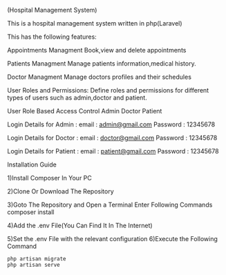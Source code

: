 (Hospital Management System)

This is a hospital management system written in php(Laravel)

This has the following features:

Appointments Managment
Book,view and delete appointments

Patients Managment
Manage patients information,medical history.

Doctor Managment
Manage doctors profiles and their schedules

User Roles and Permissions: Define roles and permissions for different types of users such as admin,doctor and patient.

User Role Based Access Control
Admin
Doctor
Patient

Login Details for Admin : 
email : admin@gmail.com 
Password : 12345678

Login Details for Doctor : 
email : doctor@gmail.com 
Password : 12345678

Login Details for Patient : 
email : patient@gmail.com 
Password : 12345678

Installation Guide

1)Install Composer In Your PC

2)Clone Or Download The Repository

3)Goto The Repository and Open a Terminal Enter Following Commands 
  composer install
  
4)Add the .env File(You Can Find It In The Internet)

5)Set the .env File with the relevant configuration
6)Execute the Following Command

    php artisan migrate
    php artisan serve

